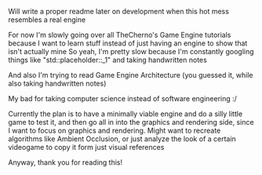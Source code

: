 Will write a proper readme later on development when this hot mess resembles a real engine

For now I'm slowly going over all TheCherno's Game Engine tutorials because I want to learn stuff instead of just having an engine to show that isn't actually mine
So yeah, I'm pretty slow because I'm constantly googling things like "std::placeholder::_1" and taking handwritten notes

And also I'm trying to read Game Engine Architecture (you guessed it, while also taking handwritten notes)

My bad for taking computer science instead of software engineering :/

Currently the plan is to have a minimally viable engine and do a silly little game to test it, and then go all in into the graphics and rendering side, since I want to focus on graphics and rendering. Might want to recreate algorithms like Ambient Occlusion, or just analyze the look of a certain videogame to copy it form just visual references

Anyway, thank you for reading this!